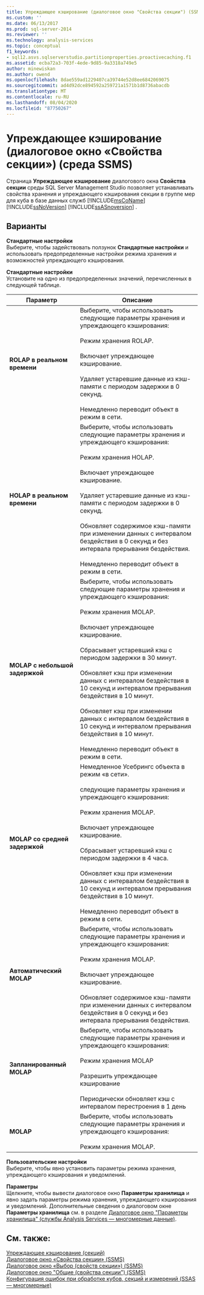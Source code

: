 ```yaml
---
title: Упреждающее кэширование (диалоговое окно "Свойства секции") (SSMS) | Документация Майкрософт
ms.custom: ''
ms.date: 06/13/2017
ms.prod: sql-server-2014
ms.reviewer: ''
ms.technology: analysis-services
ms.topic: conceptual
f1_keywords:
- sql12.asvs.sqlserverstudio.partitionproperties.proactivecaching.f1
ms.assetid: ecba72a3-703f-4ede-9d85-9a3318a749e5
author: minewiskan
ms.author: owend
ms.openlocfilehash: 8dae559ad1229407ca39744e52d8ee6842069075
ms.sourcegitcommit: ad4d92dce894592a259721a1571b1d8736abacdb
ms.translationtype: MT
ms.contentlocale: ru-RU
ms.lasthandoff: 08/04/2020
ms.locfileid: "87750267"
---
```

# <a name="proactive-caching-partition-properties-dialog-box-ssms"></a>Упреждающее кэширование (диалоговое окно «Свойства секции») (среда SSMS)
  Страница **Упреждающее кэширование** диалогового окна **Свойства секции** среды SQL Server Management Studio позволяет устанавливать свойства хранения и упреждающего кэширования секции в группе мер для куба в базе данных служб [!INCLUDE[msCoName](../includes/msconame-md.md)] [!INCLUDE[ssNoVersion](../includes/ssnoversion-md.md)] [!INCLUDE[ssASnoversion](../includes/ssasnoversion-md.md)] .  
  
## <a name="options"></a>Варианты  
 **Стандартные настройки**  
 Выберите, чтобы задействовать ползунок **Стандартные настройки** и использовать предопределенные настройки режима хранения и возможностей упреждающего кэширования.  
  
 **Стандартные настройки**  
 Установите на одно из предопределенных значений, перечисленных в следующей таблице.  
  
|Параметр|Описание|  
|-------------|-----------------|  
|**ROLAP в реальном времени**|Выберите, чтобы использовать следующие параметры хранения и упреждающего кэширования:<br /><br /> Режим хранения ROLAP.<br /><br /> Включает упреждающее кэширование.<br /><br /> Удаляет устаревшие данные из кэш-памяти с периодом задержки в 0 секунд.<br /><br /> Немедленно переводит объект в режим в сети.|  
|**HOLAP в реальном времени**|Выберите, чтобы использовать следующие параметры хранения и упреждающего кэширования:<br /><br /> Режим хранения HOLAP.<br /><br /> Включает упреждающее кэширование.<br /><br /> Удаляет устаревшие данные из кэш-памяти с периодом задержки в 0 секунд.<br /><br /> Обновляет содержимое кэш-памяти при изменении данных с интервалом бездействия в 0 секунд и без интервала прерывания бездействия.<br /><br /> Немедленно переводит объект в режим в сети.|  
|**MOLAP с небольшой задержкой**|Выберите, чтобы использовать следующие параметры хранения и упреждающего кэширования:<br /><br /> Режим хранения MOLAP.<br /><br /> Включает упреждающее кэширование.<br /><br /> Сбрасывает устаревший кэш с периодом задержки в 30 минут.<br /><br /> Обновляет кэш при изменении данных с интервалом бездействия в 10 секунд и интервалом прерывания бездействия в 10 минут.<br /><br /> Обновляет кэш при изменении данных с интервалом бездействия в 10 секунд и интервалом прерывания бездействия в 10 минут.<br /><br /> Немедленно переводит объект в режим в сети.|  
|**MOLAP со средней задержкой**|Немедленное Усебрингс объекта в режим «в сети».<br /><br /> следующие параметры хранения и упреждающего кэширования:<br /><br /> Режим хранения MOLAP.<br /><br /> Включает упреждающее кэширование.<br /><br /> Сбрасывает устаревший кэш с периодом задержки в 4 часа.<br /><br /> Обновляет кэш при изменении данных с интервалом бездействия в 10 секунд и интервалом прерывания бездействия в 10 минут.<br /><br /> Немедленно переводит объект в режим в сети.|  
|**Автоматический MOLAP**|Выберите, чтобы использовать следующие параметры хранения и упреждающего кэширования:<br /><br /> Режим хранения MOLAP.<br /><br /> Включает упреждающее кэширование.<br /><br /> Обновляет содержимое кэш-памяти при изменении данных с интервалом бездействия в 0 секунд и без интервала прерывания бездействия.|  
|**Запланированный MOLAP**|Выберите, чтобы использовать следующие параметры хранения и упреждающего кэширования:<br /><br /> Режим хранения MOLAP<br /><br /> Разрешить упреждающее кэширование<br /><br /> Периодически обновляет кэш с интервалом перестроения в 1 день|  
|**MOLAP**|Выберите, чтобы использовать следующие параметры хранения и упреждающего кэширования:<br /><br /> Режим хранения MOLAP.|  
  
 **Пользовательские настройки**  
 Выберите, чтобы явно установить параметры режима хранения, упреждающего кэширования и уведомлений.  
  
 **Параметры**  
 Щелкните, чтобы вывести диалоговое окно **Параметры хранилища** и явно задать параметры режима хранения, упреждающего кэширования и уведомлений. Дополнительные сведения о диалоговом окне **Параметры хранилища** см. в разделе [Диалоговое окно "Параметры хранилища" (службы Analysis Services — многомерные данные)](storage-options-dialog-box-analysis-services-multidimensional-data.md).  
  
## <a name="see-also"></a>См. также:  
 [Упреждающее кэширование &#40;секций&#41;](multidimensional-models-olap-logical-cube-objects/partitions-proactive-caching.md)   
 [Диалоговое окно «Свойства секции» &#40;SSMS&#41;](partition-properties-dialog-box-ssms.md)   
 [Диалоговое окно «Выбор &#40;свойств секции»&#41; &#40;SSMS&#41;](selection-partition-properties-dialog-box-ssms.md)   
 [Диалоговое окно "Общие &#40;свойства секции"&#41; &#40;SSMS&#41;](general-partition-properties-dialog-box-ssms.md)   
 [Конфигурация ошибок при обработке кубов, секций и измерений &#40;SSAS — многомерные&#41;](multidimensional-models/error-configuration-for-cube-partition-and-dimension-processing.md)  
  
  
